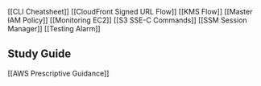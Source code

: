 [[CLI Cheatsheet]]
[[CloudFront Signed URL Flow]]
[[KMS Flow]]
[[Master IAM Policy]]
[[Monitoring EC2]]
[[S3 SSE-C Commands]]
[[SSM Session Manager]]
[[Testing Alarm]]

## Study Guide
[[AWS Prescriptive Guidance]]